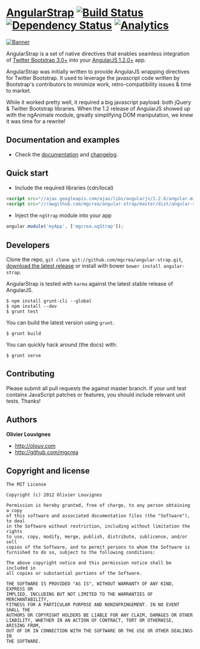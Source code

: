 # [AngularStrap](http://mgcrea.github.io/angular-strap) [![Build Status](https://secure.travis-ci.org/mgcrea/angular-strap.png?branch=master)](http://travis-ci.org/#!/mgcrea/angular-strap) [![Dependency Status](https://gemnasium.com/mgcrea/angular-strap.png)](https://gemnasium.com/mgcrea/angular-strap) [![Analytics](https://ga-beacon.appspot.com/UA-1813303-10/angular-strap/readme?pixel)](https://github.com/igrigorik/ga-beacon)

[![Banner](http://mgcrea.github.io/angular-strap/images/6af654d7.snippet.png)](http://mgcrea.github.io/angular-strap)

AngularStrap is a set of native directives that enables seamless integration of [Twitter Bootstrap 3.0+](https://github.com/twbs/bootstrap) into your [AngularJS 1.2.0+](https://github.com/angular/angular.js) app.

>
AngularStrap was initially written to provide AngularJS wrapping directives for Twitter Bootstrap. It used to leverage the javascript code written by Bootstrap's contributors to minimize work, retro-compatibility issues & time to market.
>
While it worked pretty well, it required a big javascript payload: both jQuery & Twitter Bootstrap libraries. When the 1.2 release of AngularJS showed up with the ngAnimate module, greatly simplifying DOM manipulation, we knew it was time for a rewrite!

## Documentation and examples

+ Check the [documentation](http://mgcrea.github.io/angular-strap) and [changelog](https://github.com/mgcrea/angular-strap/releases).



## Quick start

+ Include the required libraries (cdn/local)

>
``` html
<script src="//ajax.googleapis.com/ajax/libs/angularjs/1.2.6/angular.min.js"></script>
<script src="//rawgithub.com/mgcrea/angular-strap/master/dist/angular-strap.min.js"></script>
```

+ Inject the `ngStrap` module into your app

>
``` javascript
angular.module('myApp', ['mgcrea.ngStrap']);
```


## Developers

Clone the repo, `git clone git://github.com/mgcrea/angular-strap.git`, [download the latest release](https://github.com/mgcrea/angular-strap/zipball/master) or install with bower `bower install angular-strap`.

AngularStrap is tested with `karma` against the latest stable release of AngularJS.

>
	$ npm install grunt-cli --global
	$ npm install --dev
	$ grunt test

You can build the latest version using `grunt`.

>
	$ grunt build

You can quickly hack around (the docs) with:

>
	$ grunt serve



## Contributing

Please submit all pull requests the against master branch. If your unit test contains JavaScript patches or features, you should include relevant unit tests. Thanks!



## Authors

**Olivier Louvignes**

+ http://olouv.com
+ http://github.com/mgcrea



## Copyright and license

	The MIT License

	Copyright (c) 2012 Olivier Louvignes

	Permission is hereby granted, free of charge, to any person obtaining a copy
	of this software and associated documentation files (the "Software"), to deal
	in the Software without restriction, including without limitation the rights
	to use, copy, modify, merge, publish, distribute, sublicense, and/or sell
	copies of the Software, and to permit persons to whom the Software is
	furnished to do so, subject to the following conditions:

	The above copyright notice and this permission notice shall be included in
	all copies or substantial portions of the Software.

	THE SOFTWARE IS PROVIDED "AS IS", WITHOUT WARRANTY OF ANY KIND, EXPRESS OR
	IMPLIED, INCLUDING BUT NOT LIMITED TO THE WARRANTIES OF MERCHANTABILITY,
	FITNESS FOR A PARTICULAR PURPOSE AND NONINFRINGEMENT. IN NO EVENT SHALL THE
	AUTHORS OR COPYRIGHT HOLDERS BE LIABLE FOR ANY CLAIM, DAMAGES OR OTHER
	LIABILITY, WHETHER IN AN ACTION OF CONTRACT, TORT OR OTHERWISE, ARISING FROM,
	OUT OF OR IN CONNECTION WITH THE SOFTWARE OR THE USE OR OTHER DEALINGS IN
	THE SOFTWARE.
